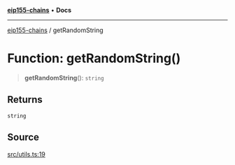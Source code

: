[**eip155-chains**](../README.md) • **Docs**

***

[eip155-chains](../globals.md) / getRandomString

# Function: getRandomString()

> **getRandomString**(): `string`

## Returns

`string`

## Source

[src/utils.ts:19](https://github.com/ivanzzeth/eip155-chains/blob/d80903e392fb1cc93f7f2ffa6ece3d0d5c6e67ab/src/utils.ts#L19)
